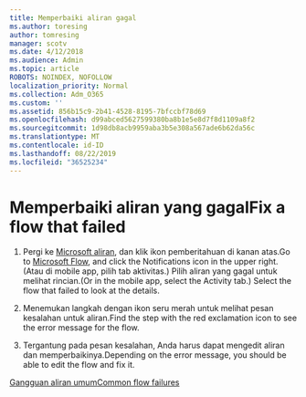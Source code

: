 ```yaml
---
title: Memperbaiki aliran gagal
ms.author: toresing
author: tomresing
manager: scotv
ms.date: 4/12/2018
ms.audience: Admin
ms.topic: article
ROBOTS: NOINDEX, NOFOLLOW
localization_priority: Normal
ms.collection: Adm_O365
ms.custom: ''
ms.assetid: 856b15c9-2b41-4528-8195-7bfccbf78d69
ms.openlocfilehash: d99abced5627599380ba8b1e5e8d7f8d1109a8f2
ms.sourcegitcommit: 1d98db8acb9959aba3b5e308a567ade6b62da56c
ms.translationtype: MT
ms.contentlocale: id-ID
ms.lasthandoff: 08/22/2019
ms.locfileid: "36525234"
---
```

# <a name="fix-a-flow-that-failed"></a><span data-ttu-id="3e277-102">Memperbaiki aliran yang gagal</span><span class="sxs-lookup"><span data-stu-id="3e277-102">Fix a flow that failed</span></span>

1. <span data-ttu-id="3e277-103">Pergi ke [Microsoft aliran](https://flow.microsoft.com/), dan klik ikon pemberitahuan di kanan atas.</span><span class="sxs-lookup"><span data-stu-id="3e277-103">Go to [Microsoft Flow](https://flow.microsoft.com/), and click the Notifications icon in the upper right.</span></span> <span data-ttu-id="3e277-104">(Atau di mobile app, pilih tab aktivitas.) Pilih aliran yang gagal untuk melihat rincian.</span><span class="sxs-lookup"><span data-stu-id="3e277-104">(Or in the mobile app, select the Activity tab.) Select the flow that failed to look at the details.</span></span>
    
2. <span data-ttu-id="3e277-105">Menemukan langkah dengan ikon seru merah untuk melihat pesan kesalahan untuk aliran.</span><span class="sxs-lookup"><span data-stu-id="3e277-105">Find the step with the red exclamation icon to see the error message for the flow.</span></span>
    
3. <span data-ttu-id="3e277-106">Tergantung pada pesan kesalahan, Anda harus dapat mengedit aliran dan memperbaikinya.</span><span class="sxs-lookup"><span data-stu-id="3e277-106">Depending on the error message, you should be able to edit the flow and fix it.</span></span> 
    
[<span data-ttu-id="3e277-107">Gangguan aliran umum</span><span class="sxs-lookup"><span data-stu-id="3e277-107">Common flow failures</span></span>](https://go.microsoft.com/fwlink/?linkid=872110)
  

